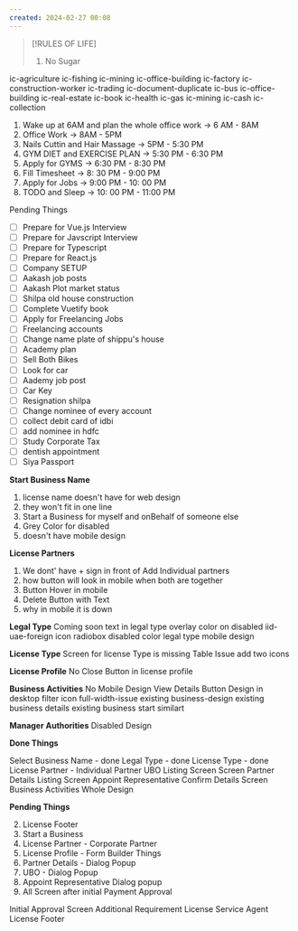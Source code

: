 ```yaml
---
created: 2024-02-27 00:08
---
```


> [!RULES OF LIFE]
>
> 1. No Sugar
> 


ic-agriculture
ic-fishing
ic-mining
ic-office-building
ic-factory
ic-construction-worker
ic-trading
ic-document-duplicate
ic-bus
ic-office-building
ic-real-estate
ic-book
ic-health
ic-gas
ic-mining
ic-cash
ic-collection


1. Wake up at 6AM and plan the whole office work -> 6 AM - 8AM
2. Office Work -> 8AM - 5PM
3. Nails Cuttin and Hair Massage -> 5PM - 5:30 PM
4. GYM DIET and EXERCISE PLAN -> 5:30 PM - 6:30 PM
5. Apply for GYMS -> 6:30 PM - 8:30 PM
6. Fill Timesheet -> 8: 30 PM - 9:00 PM
7. Apply for Jobs -> 9:00 PM - 10: 00 PM
8. TODO and Sleep -> 10: 00 PM - 11:00 PM

Pending Things

- [ ] Prepare for Vue.js Interview
- [ ] Prepare for Javscript Interview
- [ ] Prepare for Typescript
- [ ] Prepare for React.js
- [ ] Company SETUP
- [ ] Aakash job posts
- [ ] Aakash Plot market status
- [ ] Shilpa old house construction
- [ ] Complete Vuetify book
- [ ] Apply for Freelancing Jobs
- [ ] Freelancing accounts
- [ ] Change name plate of shippu's house 
- [ ] Academy plan 
- [ ] Sell Both Bikes
- [ ] Look for car
- [ ] Aademy job post
- [ ] Car Key 
- [ ] Resignation shilpa
- [ ] Change nominee of every account
- [ ] collect debit card of idbi
- [ ] add nominee in hdfc 
- [ ] Study Corporate Tax
- [ ] dentish appointment
- [ ] Siya Passport

**Start Business Name**
1. license name doesn't have for web design
2. they won't fit in one line
3. Start a Business for myself and onBehalf of someone else
4. Grey Color for disabled
5. doesn't have mobile design

**License Partners**
1. We dont' have + sign in front of Add Individual partners
2. how button will look in mobile when both are together
3. Button Hover in mobile
4. Delete Button with Text
5. why in mobile it is down

**Legal Type**
Coming soon text in legal type
overlay color on disabled
iid-uae-foreign icon
radiobox disabled color
legal type mobile design

**License Type**
Screen for license Type is missing
Table Issue
add two icons 

**License Profile**
No Close Button in license profile

**Business Activities**
No Mobile Design
View Details Button Design in desktop
filter icon
full-width-issue
existing business-design
existing business details
existing business start similart

**Manager Authorities**
Disabled Design

**Done Things**

Select Business Name - done
Legal Type - done
License Type - done
License Partner - Individual Partner
UBO Listing Screen Screen
Partner Details Listing Screen
Appoint Representative 
Confirm Details Screen
Business Activities Whole Design


**Pending Things**


2. License Footer
3. Start a Business
4. License Partner - Corporate Partner
5. License Profile - Form Builder Things
6. Partner Details - Dialog Popup
7. UBO - Dialog Popup
8. Appoint Representative Dialog popup
9. All Screen after initial Payment Approval


Initial Approval Screen
Additional Requirement
License Service Agent
License Footer

